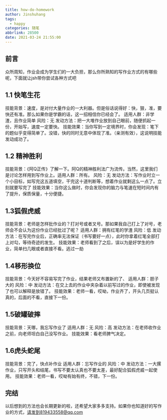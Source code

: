 ```yaml
---
title: how-do-homework
author: Jinshuhang
tags:
  - happy
categories: 随笔
abbrlink: 28500
date: 2021-03-24 21:55:00
---
```

## 前言
众所周知，作业会成为学生们的一大负担，那么你所熟知的写作业方式的有哪些呢，下面就让jsh带你尝试各种方式吧


<!-- more -->


## 1.1 快笔生花
技能背景：速度，是对付大量作业的一大利器。但是俗话说得好：快，狠，准，要快还有准。那么如果你是学霸的话，这一招相信你已经会了。
适用人群：非学渣，且作业简单
风险：无
发动方法：把一大堆作业放到自己眼前，随便抓起一份，开始写，速度一定要快。
技能效果：当你写到一定境界时，你会发现：笔下的题似乎变得简单了。没错，快的同时无意中体现了准。（亲测有效），这说明技能发动成功了。

## 1.2 精神胜利
技能背景：《阿Q正传》了解一下。阿Q的精神胜利法广为流传。当然，这里我们是讨论怎样用到写作业上。适用人群：所有。
风险：无
发动方法：写作业时立一个小目标，如写完这五道填空，干完这十道判断等，想着作业就剩这么一点了。立刻就要写完了
技能效果：当你这么做时，你会发现你的脑力与笔速在短时间内有了提升，保质保量，十分便捷。

## 1.3狐假虎威
技能背景：老师是怎样批作业的？打对号或者叉号。那如果我自己打上了对号，老师会不会认为这份作业已经批过了呢？
适用人群：拥有红笔的学渣
风险：低
发动方法：在写完作业后，正确率无法保证（书写要好一点），此时你拿着红笔全部打上对勾，等待奇迹的发生。
技能效果：老师看到了之后，误以为是好学生的作业，简单扫几眼或者直接不看。逃过一劫

## 1.4移形换位
技能背景：今天好不容易写完了作业，结果老师又布置新的了、
适用人群：胆子大的
风险：中
发动方法：在交上去的作业中夹杂着以前写过的作业，即使被发现了也可以解释是放错了。
技能效果：老师一看，哎呦，作业齐了，开头几页挺认真的，后面的不看，直接下一份。

## 1.5破罐破摔
技能背景：天哪，我忘写作业了
适用人群：无
风险：高
发动方法：在老师收作业之前，向老师坦白自己没写作业。
技能效果：看老师脾气决定。

## 1.6虎头蛇尾
技能背景：完了，快点补作业
适用人群：忘写作业的
风险：中
发动方法：一大摞作业，只写开头和结尾，书写不要太认真也不要太差，最好配合狐假虎威一起使用。
技能效果：老师一看，哎呦有始有终，不错，下一份。

## 完结
以后想到的方法也会长期更新的啦，还希望大家多多支持。如果你也知道好的写作业的方式，请发到819433558@qq.com
